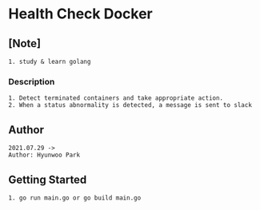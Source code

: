 # Health Check Docker

## [Note]

```
1. study & learn golang
```

### Description

```
1. Detect terminated containers and take appropriate action.
2. When a status abnormality is detected, a message is sent to slack
```

## Author

```
2021.07.29 ->
Author: Hyunwoo Park
```

## Getting Started

```
1. go run main.go or go build main.go
```
